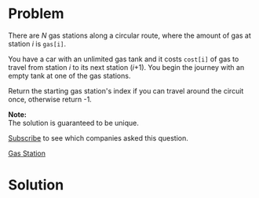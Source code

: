 
# Problem

There are _N_ gas stations along a circular route, where the amount of gas at
station _i_ is `gas[i]`.

You have a car with an unlimited gas tank and it costs `cost[i]` of gas to
travel from station _i_ to its next station (_i_+1). You begin the journey
with an empty tank at one of the gas stations.

Return the starting gas station's index if you can travel around the circuit
once, otherwise return -1.

**Note:**  
The solution is guaranteed to be unique.

[Subscribe](/subscribe/) to see which companies asked this question.



[Gas Station](https://leetcode.com/problems/gas-station)

# Solution



